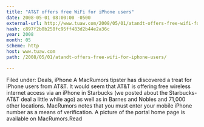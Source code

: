 ```yaml
---
title: "AT&T offers free WiFi for iPhone users"
date: 2008-05-01 08:00:00 -0500
external-url: http://www.tuaw.com/2008/05/01/atandt-offers-free-wifi-for-iphone-users/
hash: c897f2b0b258fc95ff483d2b44e2a36c
year: 2008
month: 05
scheme: http
host: www.tuaw.com
path: /2008/05/01/atandt-offers-free-wifi-for-iphone-users/

---
```


Filed under: Deals, iPhone
A MacRumors tipster has discovered a treat for iPhone users from AT&T. It would seem that AT&T is offering free wireless internet access via an iPhone in Starbucks (we posted about the Starbucks-AT&T deal a little while ago) as well as in Barnes and Nobles and 71,000 other locations. MacRumors notes that you must enter your mobile iPhone number as a means of verification. A picture of the portal home page is available on MacRumors.Read
